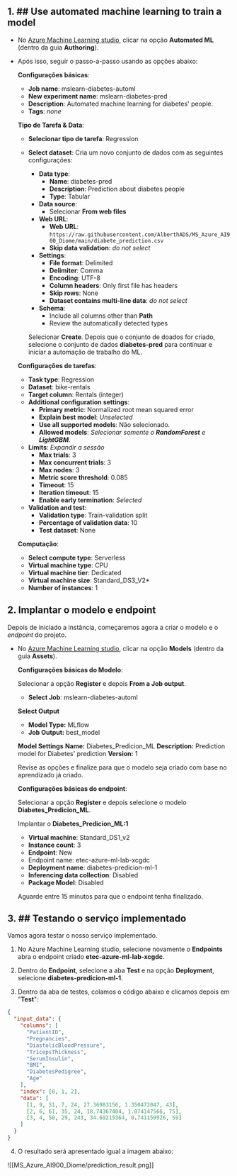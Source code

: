## 1. ## Use automated machine learning to train a model

- No [Azure Machine Learning studio](https://ml.azure.com?azure-portal=true), clicar na opção **Automated ML** (dentro da guia **Authoring**).
    
- Após isso, seguir o passo-a-passo usando as opções abaixo:
    
    **Configurações básicas**:
    
    - **Job name**: mslearn-diabetes-automl
    - **New experiment name**: mslearn-diabetes-pred
    - **Description**: Automated machine learning for diabetes' people.
    - **Tags**: _none_
    
    **Tipo de Tarefa & Data**:
    
    - **Selecionar tipo de tarefa**: Regression
        
    - **Select dataset**: Cria um novo conjunto de dados com as seguintes configurações:
        
        - **Data type**:
            - **Name**: diabetes-pred
            - **Description**: Prediction about diabetes people
            - **Type**: Tabular
        - **Data source**:
            - Selecionar **From web files**
        - **Web URL**:
            - **Web URL**: `https://raw.githubusercontent.com/AlberthADS/MS_Azure_AI900_Diome/main/diabete_prediction.csv`
            - **Skip data validation**: _do not select_
        - **Settings**:
            - **File format**: Delimited
            - **Delimiter**: Comma
            - **Encoding**: UTF-8
            - **Column headers**: Only first file has headers
            - **Skip rows**: None
            - **Dataset contains multi-line data**: _do not select_
        - **Schema**:
            - Include all columns other than **Path**
            - Review the automatically detected types
        
        Selecionar **Create**. Depois que o conjunto de doados for criado, selecione o conjunto de dados **diabetes-pred** para continuar e iniciar a automação de trabalho do ML.
        
    
    **Configurações de tarefas**:
    
    - **Task type**: Regression
    - **Dataset**: bike-rentals
    - **Target column**: Rentals (integer)
    - **Additional configuration settings**:
        - **Primary metric**: Normalized root mean squared error
        - **Explain best model**: _Unselected_
        - **Use all supported models**: Não selecionado.
        - **Allowed models**: _Selecionar somente o **RandomForest** e **LightGBM**._
    - **Limits**: _Expandir a sessão_
        - **Max trials**: 3
        - **Max concurrent trials**: 3
        - **Max nodes**: 3
        - **Metric score threshold**: 0.085
        - **Timeout**: 15
        - **Iteration timeout**: 15
        - **Enable early termination**: _Selected_
    - **Validation and test**:
        - **Validation type**: Train-validation split
        - **Percentage of validation data**: 10
        - **Test dataset**: None
    
    **Computação**:
    
    - **Select compute type**: Serverless
    - **Virtual machine type**: CPU
    - **Virtual machine tier**: Dedicated
    - **Virtual machine size**: Standard_DS3_V2*
    - **Number of instances**: 1

## 2. Implantar o modelo e endpoint

Depois de iniciado a instância, começaremos agora a criar o modelo e o _endpoint_ do projeto.

- No [Azure Machine Learning studio](https://ml.azure.com?azure-portal=true), clicar na opção **Models** (dentro da guia **Assets**).
	
    **Configurações básicas do Modelo**:
    
    Selecionar a opção **Register** e depois **From a Job output**.
	
	- **Select Job**: mslearn-diabetes-automl
	
	**Select Output**
	- **Model Type:** MLflow
	- **Job Output:** best_model

	**Model Settings**
	**Name:** Diabetes_Predicion_ML
	**Description:** Prediction model for Diabetes' prediction
	**Version:** 1
	
	Revise as opções e finalize para que o modelo seja criado com base no aprendizado já criado.

	**Configurações básicas do endpoint**:

	Selecionar a opção **Register** e depois selecione o modelo **Diabetes_Predicion_ML**.

	Implantar o **Diabetes_Predicion_ML:1**
	
	- **Virtual machine**: Standard_DS1_v2
	- **Instance count**: 3
	- **Endpoint**: New
	- Endpoint name: etec-azure-ml-lab-xcgdc
	- **Deployment name**: diabetes-predicion-ml-1
	- **Inferencing data collection**: Disabled
	- **Package Model**: Disabled

	Aguarde entre 15 minutos para que o endpoint tenha finalizado.

## 3. ## Testando o serviço implementado

Vamos agora testar o nosso serviço implementado.

1. No Azure Machine Learning studio, selecione novamente o **Endpoints** abra o endpoint criado **etec-azure-ml-lab-xcgdc**.
    
2. Dentro do **Endpoint**, selecione a aba **Test** e na opção **Deployment**, selecione **diabetes-predicion-ml-1**.
    
3. Dentro da aba de testes, colamos o código abaixo e clicamos depois em "**Test**":
```json
{
  "input_data": {
    "columns": [
      "PatientID",
      "Pregnancies",
      "DiastolicBloodPressure",
      "TricepsThickness",
      "SerumInsulin",
      "BMI",
      "DiabetesPedigree",
      "Age"
    ],
    "index": [0, 1, 2],
    "data": [
      [1, 9, 51, 7, 24, 27.36983156, 1.350472047, 43],
      [2, 6, 61, 35, 24, 18.74367404, 1.074147566, 75],
      [3, 4, 50, 29, 243, 34.69215364, 0.741159926, 59]
    ]
  }
}
```
4. O resultado será apresentado igual a imagem abaixo:

![[MS_Azure_AI900_Diome/prediction_result.png]]
